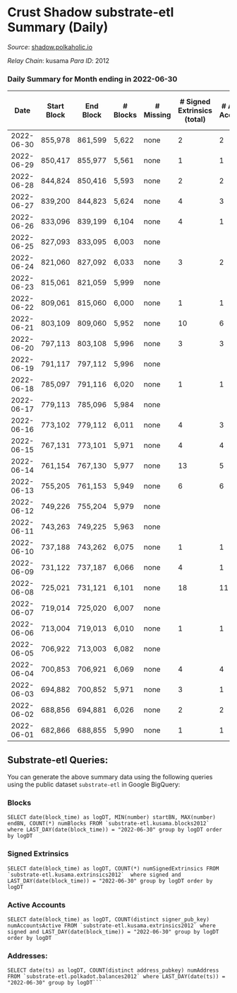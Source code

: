 # Crust Shadow substrate-etl Summary (Daily)

_Source_: [shadow.polkaholic.io](https://shadow.polkaholic.io)

*Relay Chain*: kusama
*Para ID*: 2012



### Daily Summary for Month ending in 2022-06-30


| Date | Start Block | End Block | # Blocks | # Missing | # Signed Extrinsics (total) | # Active Accounts | # Addresses with Balances | # Events | # Transfers | # XCM Transfers In | # XCM Transfers Out |
| ---- | ----------- | --------- | -------- | --------- | --------------------------- | ----------------- | ------------------------- | -------- | ----------- | ------------------ | ------------------- |
| 2022-06-30 | 855,978 | 861,599 | 5,622 | none  | 2 | 2 | 1,430 | 11,263 | 2 ($219.98) | 1 ($4.15) | 2 ($219.98) |
| 2022-06-29 | 850,417 | 855,977 | 5,561 | none  | 1 | 1 | 1,430 | 11,136 | 1 ($0.94) | 2 ($74.92) |   |
| 2022-06-28 | 844,824 | 850,416 | 5,593 | none  | 2 | 2 | 1,431 | 11,211 | 2 ($1.97) | 3 ($421.89) | 1 ($0.039) |
| 2022-06-27 | 839,200 | 844,823 | 5,624 | none  | 4 | 3 | 1,430 | 11,287 | 4 ($168.81) | 4 ($242.37) | 2 ($168.81) |
| 2022-06-26 | 833,096 | 839,199 | 6,104 | none  | 4 | 1 | 1,430 | 12,236 | 3 ($0.071) | 1 ($290.36) | 1 ($0.021) |
| 2022-06-25 | 827,093 | 833,095 | 6,003 | none  |  |  | 1,429 | 12,025 |   | 5 ($524.53) |   |
| 2022-06-24 | 821,060 | 827,092 | 6,033 | none  | 3 | 2 | 1,428 | 12,086 | 1 ($0.00) | 1 ($135.04) |   |
| 2022-06-23 | 815,061 | 821,059 | 5,999 | none  |  |  | 1,427 | 12,001 |   |   |   |
| 2022-06-22 | 809,061 | 815,060 | 6,000 | none  | 1 | 1 | 1,427 | 12,023 | 1 ($96.47) | 4 ($169.30) | 1 ($96.47) |
| 2022-06-21 | 803,109 | 809,060 | 5,952 | none  | 10 | 6 | 1,426 | 11,966 | 3 ($14.99) | 1 ($0.98) | 2 ($14.98) |
| 2022-06-20 | 797,113 | 803,108 | 5,996 | none  | 3 | 3 | 1,425 | 12,023 | 1 ($0.052) | 4 ($224.01) |   |
| 2022-06-19 | 791,117 | 797,112 | 5,996 | none  |  |  | 1,424 | 11,994 |   |   |   |
| 2022-06-18 | 785,097 | 791,116 | 6,020 | none  | 1 | 1 | 1,424 | 12,048 | 1 ($1.01) |   | 1 ($1.01) |
| 2022-06-17 | 779,113 | 785,096 | 5,984 | none  |  |  | 1,424 | 11,970 |   |   |   |
| 2022-06-16 | 773,102 | 779,112 | 6,011 | none  | 4 | 3 | 1,424 | 12,060 |   |   |   |
| 2022-06-15 | 767,131 | 773,101 | 5,971 | none  | 4 | 4 | 1,424 | 14,549 | 1,293 ($53,276.11) |   | 1 ($4.73) |
| 2022-06-14 | 761,154 | 767,130 | 5,977 | none  | 13 | 5 | 1,422 | 12,036 | 3 ($6.85) | 2 ($0.0098) |   |
| 2022-06-13 | 755,205 | 761,153 | 5,949 | none  | 6 | 6 | 1,419 | 11,929 |   | 1 ($1.01) |   |
| 2022-06-12 | 749,226 | 755,204 | 5,979 | none  |  |  | 1,418 | 11,964 |   | 1 ($0.011) |   |
| 2022-06-11 | 743,263 | 749,225 | 5,963 | none  |  |  | 1,417 | 11,931 |   | 1 ($4.92) |   |
| 2022-06-10 | 737,188 | 743,262 | 6,075 | none  | 1 | 1 | 1,417 | 12,159 | 1 ($0.025) |   | 1 ($0.024) |
| 2022-06-09 | 731,122 | 737,187 | 6,066 | none  | 4 | 1 | 1,417 | 12,159 |   | 1 ($1.76) |   |
| 2022-06-08 | 725,021 | 731,121 | 6,101 | none  | 18 | 11 | 1,416 | 12,314 |   | 2 ($18.74) | 1 ($1.15) |
| 2022-06-07 | 719,014 | 725,020 | 6,007 | none  |  |  | 1,414 | 12,024 |   | 2 ($1,328.04) |   |
| 2022-06-06 | 713,004 | 719,013 | 6,010 | none  | 1 | 1 | 1,413 | 12,035 |   | 2 ($121.04) | 1 ($0.12) |
| 2022-06-05 | 706,922 | 713,003 | 6,082 | none  |  |  | 1,413 | 12,171 |   | 1 ($0.12) |   |
| 2022-06-04 | 700,853 | 706,921 | 6,069 | none  | 4 | 4 | 1,412 | 12,171 | 1 ($115.65) |   | 1 ($2.22) |
| 2022-06-03 | 694,882 | 700,852 | 5,971 | none  | 3 | 1 | 1,411 | 11,981 |   | 6 ($467.92) | 1 ($75.17) |
| 2022-06-02 | 688,856 | 694,881 | 6,026 | none  | 2 | 2 | 1,409 | 12,070 |   | 1 ($11.75) | 1 ($11.66) |
| 2022-06-01 | 682,866 | 688,855 | 5,990 | none  | 1 | 1 | 1,409 | 11,992 | 1 ($0.12) | 1 ($1,564.65) |   |

## Substrate-etl Queries:
You can generate the above summary data using the following queries using the public dataset `substrate-etl` in Google BigQuery:


### Blocks
```
SELECT date(block_time) as logDT, MIN(number) startBN, MAX(number) endBN, COUNT(*) numBlocks FROM `substrate-etl.kusama.blocks2012`  where LAST_DAY(date(block_time)) = "2022-06-30" group by logDT order by logDT
```


### Signed Extrinsics
```
SELECT date(block_time) as logDT, COUNT(*) numSignedExtrinsics FROM `substrate-etl.kusama.extrinsics2012`  where signed and LAST_DAY(date(block_time)) = "2022-06-30" group by logDT order by logDT
```


### Active Accounts
```
SELECT date(block_time) as logDT, COUNT(distinct signer_pub_key) numAccountsActive FROM `substrate-etl.kusama.extrinsics2012` where signed and LAST_DAY(date(block_time)) = "2022-06-30" group by logDT order by logDT
```


### Addresses:
```
SELECT date(ts) as logDT, COUNT(distinct address_pubkey) numAddress FROM `substrate-etl.polkadot.balances2012` where LAST_DAY(date(ts)) = "2022-06-30" group by logDT```

